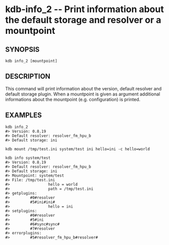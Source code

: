 kdb-info_2 -- Print information about the default storage and resolver or a mountpoint
======================================================================================

## SYNOPSIS

`kdb info_2 [mountpoint]`

## DESCRIPTION

This command will print information about the version, default resolver and default storage plugin. When a mountpoint is given as argument additional informations about the mountpoint (e.g. configuration) is printed.

## EXAMPLES

```
kdb info_2
#> Version: 0.8.19
#> Default resolver: resolver_fm_hpu_b
#> Default storage: ini

kdb mount /tmp/test.ini system/test ini hello=ini -c hello=world

kdb info system/test
#> Version: 0.8.19
#> Default resolver: resolver_fm_hpu_b
#> Default storage: ini
#> Mountpoint: system/test
#> File: /tmp/test.ini
#>                 hello = world
#>                 path = /tmp/test.ini
#> getplugins:
#>         #0#resolver
#>         #5#ini#ini#
#>                 hello = ini
#> setplugins:
#>         #0#resolver
#>         #5#ini
#>         #6#sync#sync#
#>         #7#resolver
#> errorplugins:
#>         #5#resolver_fm_hpu_b#resolver#
```
